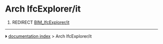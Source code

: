 # Arch IfcExplorer/it
1.  REDIRECT [BIM_IfcExplorer/it](BIM_IfcExplorer/it.md)



---
⏵ [documentation index](../README.md) > Arch IfcExplorer/it
